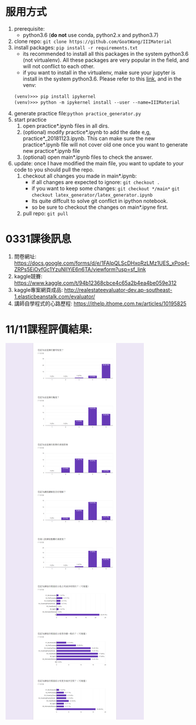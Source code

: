 # 服用方式
1. prerequisite: 
    - python3.6 (**do not** use conda, python2.x and python3.7)
2. clone repo: ```git clone https://github.com/GoatWang/IIIMaterial```
3. install packages: ```pip install -r requirements.txt```
    - its recommended to install all this packages in the system python3.6 (not virtualenv). All these packages are very popular in the field, and will not conflict to each other.
    - if you want to install in the virtualenv, make sure your jupyter is install in the system python3.6. Please refer to this [link](https://zhuanlan.zhihu.com/p/33257881), and in the venv:
    ```
    (venv)>>> pip install ipykernel
    (venv)>>> python -m ipykernel install --user --name=IIIMaterial
    ```
4. generate practice file:```python practice_generator.py```
5. start practice
    1. open practice*.ipynb files in all dirs.
    2. (optional) modify practice\*.ipynb to add the date e,g, practice\*\_20181123.ipynb. This can make sure the new practice\*.ipynb file will not cover old one once you want to generate new practice\*.ipynb file 
    3. (optional) open main*.ipynb files to check the answer.
6. update: once I have modified the main file, you want to update to your code to you should pull the repo. 
    1. checkout all changes you made in main*.ipynb: 
        - if all changes are expected to ignore:
            ```git checkout .```
        - if you want to keep some changes:
            ```git checkout */main*``` 
            ```git checkout latex_generator/latex_generator.ipynb```
        - Its quite diffcult to solve git conflict in ipython notebook.
        - so be sure to checkout the changes on main*.ipyne first.
    2. pull repo: ```git pull```


# 0331課後訊息
1. 問卷網址: https://docs.google.com/forms/d/e/1FAIpQLScDHxoRzLMz1UES_xPoq4-ZRPs5EiOvfGc1YzuNlIYiE6n6TA/viewform?usp=sf_link
2. kaggle競賽: https://www.kaggle.com/t/94b12368cbce4c65a2b4ea4be059e312
3. kaggle專案網頁成品: http://realestateevaluator-dev.ap-southeast-1.elasticbeanstalk.com/evaluator/
4. 講師自學程式的心路歷程: https://ithelp.ithome.com.tw/articles/10195825

<!-- 
# 11/11課後訊息
1. 11/13問卷網址: (disabled)~~https://goo.gl/forms/X0gKPnmTquu9XVBL2~~
2. 有人問我能不能分享自學程式的心路歷程，[這是我去年底寫的一篇文章](https://ithelp.ithome.com.tw/articles/10195825)，給你們參考。
2. 作業: 請自行使用07_RealEstatePractice進行探索分析並做出預測結果，請在同一分jupyter notebook的最上方的block整理出:
    1. 要求項目:
        - 自行計算出尚未取log的「真實total_price」跟「預測total_price」的rmse(40%)
        - 整理出使用課程上或課程外學到的哪一些「前處理」、「分群」、「分類」技術(60%)
    2. 加分項目:
        - 比較出各分類演算法在這份資料集上適用的差異與心得(20%)
    3. 繳交期限: 11/27(二)
    4. 資料集:以自己想練習的部分為主，想練習前處理的，可以玩未處理過的資料集(df_realestate.csv)，想多練習model的，可以玩已經做好處理的(df_realestate_processed.csv)。
    5. 繳交方式: 將repo push到自己的github上，並提供你github中這一個notebook的連結給統一個負責人，整理完後再轉交給我。 -->

# 11/11課程評價結果:
![1111資策會機器學習課程回饋](static/1111資策會機器學習課程回饋.png)
